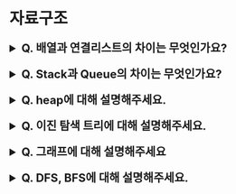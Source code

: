 # 자료구조

<details>
    <summary style="font-size : 20px;"><strong> Q. 배열과 연결리스트의 차이는 무엇인가요?</strong></summary></br>
    
**데이터 조회/수정**  
Array는 논리적인 저장순서와 물리적인 저장순서가 일치합니다. 배열은 인덱스를 사용해서 해당 원소에 접근할 수 있습니다. 찾고자하는 원소에 인덱스를 안다면 O(1)의 시간 복잡도로 접근이 가능합니다.

LinkedList는 자신의 앞과 뒤에 어떤 원소들이 연결되어있는지만 알고있습니다. 그렇기 때문에 원하는 원소를 찾기위해서는 순차적으로 탐색해야하며 O(n)의 시간 복잡도로 접근이 가능합니다. 

**데이터 추가/삭제**   
Array는 원하는 인덱스에 데이터를 추가하거나 삭제하고 싶다면 기존의 원소들을 이동해서 위치를 조정해야합니다. 따라서, 최악의 경우 시간 복잡도는 O(n)입니다. 더불어 배열은 고정 크기로서 배열의 크기 보다 많은 원소를 추가하는 상황이라면 배열의 크기를 늘리고 기존의 원소들을 새로운 배열에 옮기는 과정이 필요합니다. 이때 시간 복잡도는 O(n)이 소요됩니다.

LinkedList의 삽입과 삭제는 포인터만 수정하면되므로 기존의 원소들을 이동할 필요가 없습니다. 하지만 바로 원소에 접근할 수 없기때문에 원하는 원소에 도달할 때까지 탐색의 과정을 거쳐야합니다. 이런 경우 시간 복잡도는 O(n)입니다. 다만, head나 tail에 있는 원소에 대해 작업한다면 별도의 탐색이 필요하지 않아 O(1)의 시간 복잡도로 처리가 가능합니다.
</details></br>

<details>
    <summary style="font-size : 20px;"><strong> Q. Stack과 Queue의 차이는 무엇인가요?</strong></summary></br>
    
 stack과 queue는 데이터가 출력되는 순서에 차이가 있습니다. stack은 LIFO구조로 늦게 들어가는 데이터가 먼저 나오는 방식입니다. 반면, queue는 FIFO방식으로 먼저 들어간 데이터가 먼저 나오는 방식으로 이뤄져있습니다. 
</details></br>

<details>
    <summary style="font-size : 20px;"><strong> Q. heap에 대해 설명해주세요.</strong></summary></br>
    
    
 힙은 우선 순위 큐를 위한 완전 이진 트리 구조로서 대표적으로 최대 힙과 최소 힙으로 나뉠 수 있습니다. 최대 힙은 자신의 노드가 자식 노드보다 값이 크거나 같고 최소 힙은 자신의 노드가 자식 노드보가 값이 작거나 같습니다. 힙 구조는 정렬기준에 따라 값이 미리 정렬되면서 저장되므로 최대 값, 최소 값등 우선 순위를 기준으로 출력시 O(1)의 시간복잡도로 출력이 가능합니다. 데이터를 삽입하고 삭제하는 과정에서 정렬이 필요하며 O(logn)의 시간 복잡도가 소요됩니다.   

**데이터가 삽입되는 과정**
1. 새로운 데이터가 추가되면 마지막 노드에 삽입합니다.
2. 새로운 노드와 부모 노드를 비교하고 정렬 기준을 만족하면 서로 위치를 변경하며 위치를 조정합니다.

**데이터가 삭제되는 과정**
1. 최대 값 혹은 최소 값인 루트 노드가 삭제됩니다. 
2. 빈자리에는 마지막 노드를 옮깁니다.
3. 루트 노드가 된 마지막 노드를 자식 노드와 비교하여 정렬 기준을 만족한다면 서로 위치를 변경하며 위치를 조정합니다. 최대 힙이라면 자식 노드중 더 큰 값과 비교하고 최소 힙이라면 더 작은 노드와 비교합니다.
    
</details></br>

<details>
    <summary style="font-size : 20px;"><strong> Q. 이진 탐색 트리에 대해 설명해주세요.</strong></summary></br>
    
이진 탐색 트리는 이진 트리 기반의 탐색을 위한 자료 구조 입니다.   

**이진 탐색 트리는 다음의 조건을 만족해야합니다.**
1. 왼쪽 서브 트리는 해당 노드의 값보다 작다.
2. 오른쪽 서브 트리는 해당 노드의 값보다 크다.
3. 중복되는 값이 없다.
4. 서브트리는 이진 탐색 트리를 만족한다.

**이진 탐색 트리의 조회방식**
1. 조회하고자하는 값과 루트노드를 비교하며 시작합니다. 
2. 조회하고자하는 값이 노드의 값 보다 크다면 오른쪽, 작다면 왼쪽 서브트리로 이동합니다.
3. 이 과정을 반복하며 탐색을 진행합니다.

**데이터를 삽입하는 과정**
1. 삽입하고자하는 값을 우선 조회한다.
2. 최종 조회한 결과 트리안에 중복되는 값이 없다면 탐색이 종료되는 위치가 데이터가 삽입될 위치입니다.

**데이터를 삭제하는 시나리오는 3가지로 구분됩니다.**
1. 삭제하려는 노드가 단말 노드인 경우 메모리를 반납하면 쉽게 삭제할 수 있습니다.
2. 삭제하려는 노드가 하나의 자식 노드를 가지고 있는 경우 해당 노드의 부모 노드와 자식노드를 연결 시켜주면 됩니다.
3. 삭제하려는 노드가 두 개의 자식 노드를 가지고 있는 경우 왼쪽 서브트리의 최대 값 혹은 오른쪽 서브트리의 최소 값을 위치시킵니다. 이런 이유는 트리의 변동성을 최소화 하기 위해서입니다. 만약 다른 노드를 삭제하는 노드로 위치시킨다면 하위의 트리도 위치를 조정해야할 필요가 있습니다.

이진 탐색 트리의 시간 복잡도는 트리의 높이에 연관있습니다. 이상적으로 트리가 고르게 분포한 경우 시간복잡도는 logn으로 계산되지만 트리가 한쪽으로 치우친 경우 트리의 높이는 결국 선형 탐색과 다를바 없어지고 이때 시간 복잡도는 O(N)으로 계산 됩니다.  
    
</details></br>

<details>
    <summary style="font-size : 20px;"><strong> Q. 그래프에 대해 설명해주세요 </strong></summary></br>
    
그래프는 node와 edge로 이뤄진 자료구조를 말합니다. 트리는 그래프의 일종으로 cycle이 불가능하며 노드간 방향성이 존재하지만 그래프는 cycle이 가능하고 노드간 방향성이 존재하지 않아도 상관없습니다. 연결된 객체간 관계를 표현할 때 유용하며 인접 행렬과 인접 리스트방식으로 구현할 수 있습니다.  

 **인접행렬**  
 인접 행렬은 노드의 수가 N인 경우 N*N의 형태로 행렬을 만들고 각 노드간 edge를 표현한 방식입니다. 두 노드간 연결된 정보를 확인할 떄 O(1)의 시간 복잡도로 접근이 가능하지만 edge의 수와는 무관하게 항상 N^2의 메모리 공간이 필요하고 인접행렬을 만드는 과정에서도 N^2의 시간복잡도가 소요됩니다.  
 
 **인접 리스트**  
 인접 리스트는 노드와 노드가 edge로 연결된 상태를 리스트로 만들어 표현하는 방식입니다. 인접 리스트는 edge의 수가 적은 sparse한 구조일 수록 메모리 공간에서 효율적이지만 두 노드간 연결 여부를 확인하는 과정이 인접행렬보다는 시간이 더 걸립니다.
</details></br>

<details>
    <summary style="font-size : 20px;"><strong> Q. DFS, BFS에 대해 설명해주세요.</strong></summary></br>
    
DFS는 깊이 우선 탐색 방식으로서 갈수있는 노드가 확인되면 최대한 가능한 곳까지 탐색하며 더이상 탐색이 불가능한 노드에 도달했을 때 이전 노드로 이동해가면서 그래프를 탐색하는 방식입니다. 보통 재귀구조나 stack을 통해 구현됩니다.  

BFS는 넓이 우선 탐색 방식으로서 접근한 노드에 인접하여 연결된 노드를 차례대로 탐색하는 방식 입니다. 즉, 지금 노드에서 이동할 수 있는 인접 노드를 순차적으로 탐색합니다. queue를 사용해서 구현가능합니다.    

두 가지 방식 모두 그래프내 모든 노드를 탐색한다는 점에서 시간 복잡도가 같습니다. 인접 행렬을 사용하면 O(V^2)의 시간 복잡도가 소요되고 인접 리스트를 사용하면 O(V+E)의 시간 복잡도가 소요됩니다.

</details></br>

